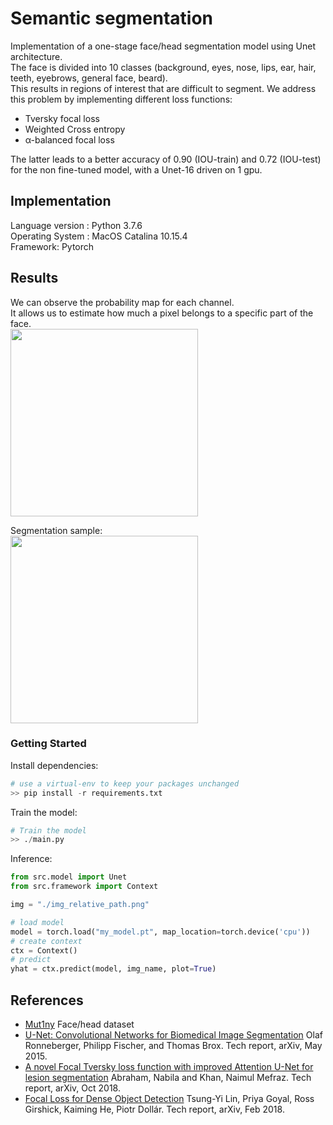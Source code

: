 
# Semantic segmentation

Implementation of a one-stage face/head segmentation model using Unet architecture.<br/>
The face is divided into 10 classes (background, eyes, nose, lips, ear, hair, teeth, eyebrows, general face, beard).<br/>
This results in regions of interest that are difficult to segment. We address this problem by implementing different loss functions:<br/>

-  Tversky focal loss
-  Weighted Cross entropy
-  α-balanced focal loss

The latter leads to a better accuracy of 0.90 (IOU-train) and 0.72 (IOU-test) for the non fine-tuned model, with a Unet-16 driven on 1 gpu.

## Implementation

Language version : Python 3.7.6 <br />
Operating System : MacOS Catalina 10.15.4 <br />
Framework: Pytorch

## Results

We can observe the probability map for each channel. <br />
It allows us to estimate how much a pixel belongs to a specific part of the face. <br />
<img src="https://dl.dropboxusercontent.com/s/z6loxo2ttt9hnbl/heatmap.png?dl=0" height="300">

Segmentation sample: <br />
<img src="https://dl.dropboxusercontent.com/s/gk0l5dpw4k4txqc/inference.png?dl=0" height="300">
  

### Getting Started
Install dependencies: <br />
```python
# use a virtual-env to keep your packages unchanged
>> pip install -r requirements.txt
```
Train the model: <br />
```python
# Train the model
>> ./main.py
```
Inference: <br />
```python
from src.model import Unet
from src.framework import Context

img = "./img_relative_path.png"

# load model
model = torch.load("my_model.pt", map_location=torch.device('cpu'))
# create context
ctx = Context()
# predict
yhat = ctx.predict(model, img_name, plot=True)
```

## References

- [Mut1ny](https://www.mut1ny.com/face-headsegmentation-dataset) Face/head dataset
- [U-Net: Convolutional Networks for Biomedical Image Segmentation](https://arxiv.org/pdf/1505.04597.pdf)
Olaf Ronneberger, Philipp Fischer, and Thomas Brox.
Tech report, arXiv, May 2015.
- [A novel Focal Tversky loss function with improved Attention U-Net for lesion segmentation](https://arxiv.org/pdf/1810.07842.pdf)
Abraham, Nabila and Khan, Naimul Mefraz.
Tech report, arXiv, Oct 2018.
- [Focal Loss for Dense Object Detection](https://arxiv.org/pdf/1708.02002.pdf)
Tsung-Yi Lin, Priya Goyal, Ross Girshick, Kaiming He, Piotr Dollár.
Tech report, arXiv, Feb 2018.
